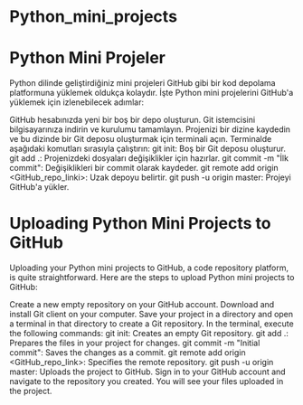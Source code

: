 # Python_mini_projects

# Python Mini Projeler
Python dilinde geliştirdiğiniz mini projeleri GitHub gibi bir kod depolama platformuna yüklemek oldukça kolaydır. İşte Python mini projelerini GitHub'a yüklemek için izlenebilecek adımlar:

GitHub hesabınızda yeni bir boş bir depo oluşturun.
Git istemcisini bilgisayarınıza indirin ve kurulumu tamamlayın.
Projenizi bir dizine kaydedin ve bu dizinde bir Git deposu oluşturmak için terminali açın.
Terminalde aşağıdaki komutları sırasıyla çalıştırın:
git init: Boş bir Git deposu oluşturur.
git add .: Projenizdeki dosyaları değişiklikler için hazırlar.
git commit -m "İlk commit": Değişiklikleri bir commit olarak kaydeder.
git remote add origin <GitHub_repo_linki>: Uzak depoyu belirtir.
git push -u origin master: Projeyi GitHub'a yükler.


# Uploading Python Mini Projects to GitHub
Uploading your Python mini projects to GitHub, a code repository platform, is quite straightforward. Here are the steps to upload Python mini projects to GitHub:

Create a new empty repository on your GitHub account.
Download and install Git client on your computer.
Save your project in a directory and open a terminal in that directory to create a Git repository.
In the terminal, execute the following commands:
git init: Creates an empty Git repository.
git add .: Prepares the files in your project for changes.
git commit -m "Initial commit": Saves the changes as a commit.
git remote add origin <GitHub_repo_link>: Specifies the remote repository.
git push -u origin master: Uploads the project to GitHub.
Sign in to your GitHub account and navigate to the repository you created. You will see your files uploaded in the project.
